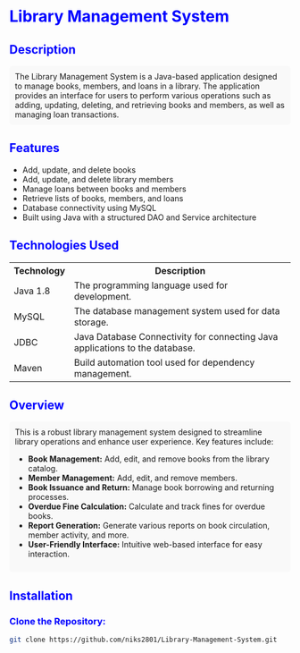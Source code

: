# <span style="color: blue;">Library Management System</span>

## <span style="color: blue;">Description</span>
<div style="background-color: #f9f9f9; padding: 10px; border-radius: 5px;">
The Library Management System is a Java-based application designed to manage books, members, and loans in a library. The application provides an interface for users to perform various operations such as adding, updating, deleting, and retrieving books and members, as well as managing loan transactions.
</div>

## <span style="color: blue;">Features</span>
<ul>
    <li>Add, update, and delete books</li>
    <li>Add, update, and delete library members</li>
    <li>Manage loans between books and members</li>
    <li>Retrieve lists of books, members, and loans</li>
    <li>Database connectivity using MySQL</li>
    <li>Built using Java with a structured DAO and Service architecture</li>
</ul>

## <span style="color: blue;">Technologies Used</span>
<table>
    <tr>
        <th>Technology</th>
        <th>Description</th>
    </tr>
    <tr>
        <td>Java 1.8</td>
        <td>The programming language used for development.</td>
    </tr>
    <tr>
        <td>MySQL</td>
        <td>The database management system used for data storage.</td>
    </tr>
    <tr>
        <td>JDBC</td>
        <td>Java Database Connectivity for connecting Java applications to the database.</td>
    </tr>
    <tr>
        <td>Maven</td>
        <td>Build automation tool used for dependency management.</td>
    </tr>
</table>

## <span style="color: blue;">Overview</span>
<div style="background-color: #f9f9f9; padding: 10px; border-radius: 5px;">
This is a robust library management system designed to streamline library operations and enhance user experience. Key features include:
<ul>
    <li><strong>Book Management:</strong> Add, edit, and remove books from the library catalog.</li>
    <li><strong>Member Management:</strong> Add, edit, and remove members.</li>
    <li><strong>Book Issuance and Return:</strong> Manage book borrowing and returning processes.</li>
    <li><strong>Overdue Fine Calculation:</strong> Calculate and track fines for overdue books.</li>
    <li><strong>Report Generation:</strong> Generate various reports on book circulation, member activity, and more.</li>
    <li><strong>User-Friendly Interface:</strong> Intuitive web-based interface for easy interaction.</li>
</ul>
</div>

## <span style="color: blue;">Installation</span>

### <span style="color: blue;">Clone the Repository:</span>
```bash
git clone https://github.com/niks2801/Library-Management-System.git
